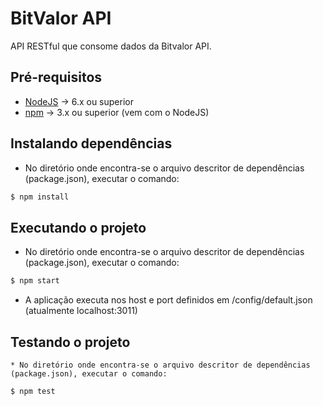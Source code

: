 # BitValor API

API RESTful que consome dados da Bitvalor API.

## Pré-requisitos
  * [NodeJS](https://nodejs.org/) -> 6.x ou superior
  * [npm](https://www.npmjs.com/) -> 3.x ou superior (vem com o NodeJS)

## Instalando dependências
  * No diretório onde encontra-se o arquivo descritor de dependências (package.json), executar o comando:
 ```sh
 $ npm install
 ```

## Executando o projeto
  * No diretório onde encontra-se o arquivo descritor de dependências (package.json), executar o comando:
 ```sh
 $ npm start
 ```
  * A aplicação executa nos host e port definidos em /config/default.json (atualmente localhost:3011)

## Testando o projeto
    * No diretório onde encontra-se o arquivo descritor de dependências (package.json), executar o comando:
 ```sh
 $ npm test
```

